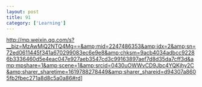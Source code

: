 ```yaml
---
layout: post
title: 91
category: ['Learning']
---
```


http://mp.weixin.qq.com/s?__biz=MzAwMjQ2NTQ4Mg==&amp;mid=2247486353&amp;idx=2&amp;sn=72ed0611445f341a670299083ec6e9e8&amp;chksm=9acb4034adbcc92286b3336460d5e4eac047e927aeb3547cd3c99163897aef7d8d35da7cff3d&amp;mpshare=1&amp;scene=1&amp;srcid=0430uOWWvCD9Jbc4YQKjhy2C&amp;sharer_sharetime=1619788278449&amp;sharer_shareid=d94307a8605fb2fbec271a8d8c5a0a86#rd]


